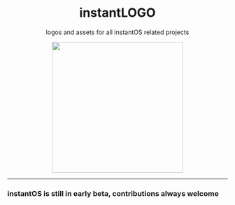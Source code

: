 <div align="center">
    <h1>instantLOGO</h1>
    <p>logos and assets for all instantOS related projects</p>
    <img width="300" height="300" src="https://media.githubusercontent.com/media/instantOS/instantLOGO/master/png/logo.png">
</div>

--------
### instantOS is still in early beta, contributions always welcome
